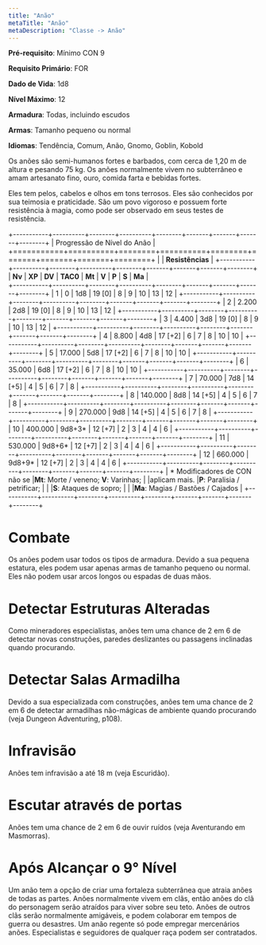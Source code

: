```yaml
---
title: "Anão"
metaTitle: "Anão"
metaDescription: "Classe -> Anão"
---
```


**Pré-requisito**: Mínimo CON 9

**Requisito Primário**: FOR

**Dado de Vida**: 1d8

**Nível Máximo**: 12

**Armadura**: Todas, incluindo escudos

**Armas**: Tamanho pequeno ou normal

**Idiomas**: Tendência, Comum, Anão, Gnomo, Goblin, Kobold

Os anões são semi-humanos fortes e barbados, com cerca de 1,20 m de altura e pesando 75 kg. Os anões normalmente vivem no subterrâneo e amam artesanato fino, ouro, comida farta e bebidas fortes.

Eles tem pelos, cabelos e olhos em tons terrosos. Eles são conhecidos por sua teimosia e praticidade. São um povo vigoroso e possuem forte resistência à magia, como pode ser observado em seus testes de resistência.

+-----------+----------+--------+----------+--------+-------+-------+-------+--------+
| Progressão de Nível do Anão                                                        |
+===========+==========+========+==========+========+=======+=======+=======+========+
|                                          | **Resistências**                        | 
+-----------+----------+--------+----------+--------+-------+-------+-------+--------+
| **Nv**    | **XP**   | **DV** | **TAC0** | **Mt** | **V** | **P** | **S** | **Ma** |  
+-----------+----------+--------+----------+--------+-------+-------+-------+--------+
| 1         | 0        | 1d8    | 19 [0]   | 8      | 9     | 10    | 13    | 12     |
+-----------+----------+--------+----------+--------+-------+-------+-------+--------+
| 2         | 2.200    | 2d8    | 19 [0]   | 8      | 9     | 10    | 13    | 12     |
+-----------+----------+--------+----------+--------+-------+-------+-------+--------+
| 3         | 4.400    | 3d8    | 19 [0]   | 8      | 9     | 10    | 13    | 12     |
+-----------+----------+--------+----------+--------+-------+-------+-------+--------+
| 4         | 8.800    | 4d8    | 17 [+2]  | 6      | 7     | 8     | 10    | 10     | 
+-----------+----------+--------+----------+--------+-------+-------+-------+--------+
| 5         | 17.000   | 5d8    | 17 [+2]  | 6      | 7     | 8     | 10    | 10     |
+-----------+----------+--------+----------+--------+-------+-------+-------+--------+
| 6         | 35.000   | 6d8    | 17 [+2]  | 6      | 7     | 8     | 10    | 10     |
+-----------+----------+--------+----------+--------+-------+-------+-------+--------+
| 7         | 70.000   | 7d8    | 14 [+5]  | 4      | 5     | 6     | 7     | 8      |
+-----------+----------+--------+----------+--------+-------+-------+-------+--------+
| 8         | 140.000  | 8d8    | 14 [+5]  | 4      | 5     | 6     | 7     | 8      |
+-----------+----------+--------+----------+--------+-------+-------+-------+--------+
| 9         | 270.000  | 9d8    | 14 [+5]  | 4      | 5     | 6     | 7     | 8      |
+-----------+----------+--------+----------+--------+-------+-------+-------+--------+
| 10        | 400.000  | 9d8+3* | 12 [+7]  | 2      | 3     | 4     | 4     | 6      |
+-----------+----------+--------+----------+--------+-------+-------+-------+--------+
| 11        | 530.000  | 9d8+6* | 12 [+7]  | 2      | 3     | 4     | 4     | 6      |
+-----------+----------+--------+----------+--------+-------+-------+-------+--------+
| 12        | 660.000  | 9d8+9* | 12 [+7]  | 2      | 3     | 4     | 4     | 6      | 
+-----------+----------+--------+----------+--------+-------+-------+-------+--------+
| &ast; Modificadores de CON não se        |**Mt**: Morte / veneno; **V**: Varinhas; |
|aplicam mais.                             |**P**: Paralisia / petrificar;           |
|                                          |**S**: Ataques de sopro;                 |
|                                          |**Ma**: Magias / Bastões / Cajados       |
+-----------+----------+--------+----------+--------+-------+-------+-------+--------+

# Combate
Os anões podem usar todos os tipos de armadura. Devido a sua pequena estatura, eles podem usar apenas armas de tamanho pequeno ou normal. Eles não podem usar arcos longos ou espadas de duas mãos.

# Detectar Estruturas Alteradas
Como mineradores especialistas, anões tem uma chance de 2 em 6 de detectar novas construções, paredes deslizantes ou passagens inclinadas quando procurando.

# Detectar Salas Armadilha
Devido a sua especializada com construções, anões tem uma chance de 2 em 6 de detectar armadilhas não-mágicas de ambiente quando procurando (veja Dungeon Adventuring, p108).

# Infravisão
Anões tem infravisão a até 18 m (veja Escuridão).

# Escutar através de portas
Anões tem uma chance de 2 em 6 de ouvir ruídos (veja Aventurando em Masmorras).

# Após Alcançar o 9° Nível
Um anão tem a opção de criar uma fortaleza subterrânea que atraia anões de todas as partes. Anões normalmente vivem em clãs, então anões do clã do personagem serão atraídos para viver sobre seu teto. Anões de outros clãs serão normalmente amigáveis, e podem colaborar em tempos de guerra ou desastres. Um anão regente só pode empregar mercenários anões. Especialistas e seguidores de qualquer raça podem ser contratados.